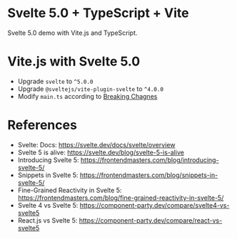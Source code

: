 Svelte 5.0 + TypeScript + Vite
=========================

Svelte 5.0 demo with Vite.js and TypeScript.

# Vite.js with Svelte 5.0

- Upgrade `svelte` to `^5.0.0`
- Upgrade `@sveltejs/vite-plugin-svelte` to `^4.0.0`
- Modify `main.ts` according to [Breaking Chagnes](https://svelte-5-preview.vercel.app/docs/breaking-changes)

# References

* Svelte: Docs: https://svelte.dev/docs/svelte/overview
* Svelte 5 is alive: https://svelte.dev/blog/svelte-5-is-alive
* Introducing Svelte 5: https://frontendmasters.com/blog/introducing-svelte-5/
* Snippets in Svelte 5: https://frontendmasters.com/blog/snippets-in-svelte-5/
* Fine-Grained Reactivity in Svelte 5: https://frontendmasters.com/blog/fine-grained-reactivity-in-svelte-5/
* Svelte 4 vs Svelte 5: https://component-party.dev/compare/svelte4-vs-svelte5
* React.js vs Svelte 5: https://component-party.dev/compare/react-vs-svelte5
